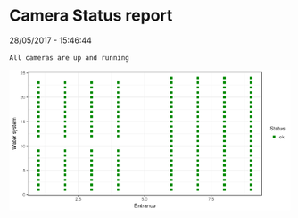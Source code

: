 Camera Status report
================
28/05/2017 - 15:46:44

    All cameras are up and running

![](camreport_files/figure-markdown_github/unnamed-chunk-2-1.png)
